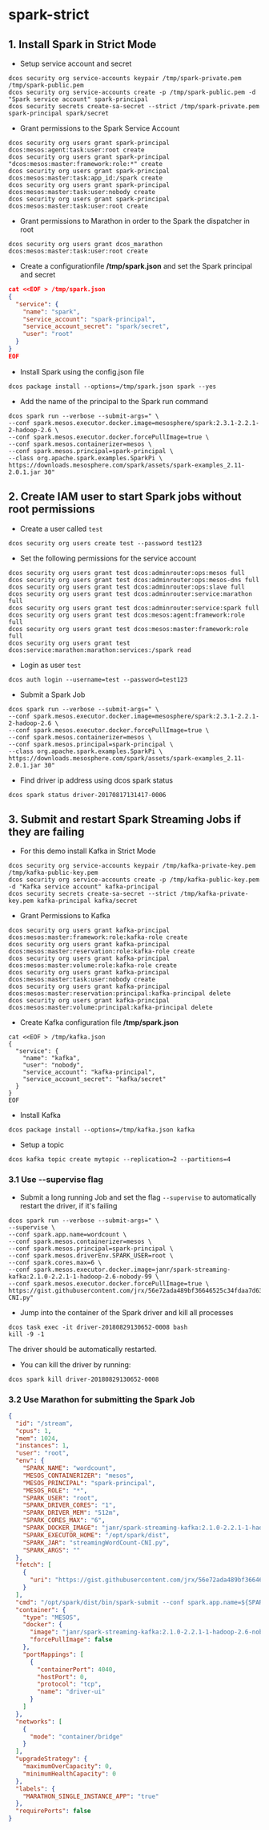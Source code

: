 # spark-strict

## 1. Install Spark in Strict Mode

- Setup service account and secret

```shell
dcos security org service-accounts keypair /tmp/spark-private.pem /tmp/spark-public.pem
dcos security org service-accounts create -p /tmp/spark-public.pem -d "Spark service account" spark-principal
dcos security secrets create-sa-secret --strict /tmp/spark-private.pem spark-principal spark/secret
```

- Grant permissions to the Spark Service Account

```shell
dcos security org users grant spark-principal dcos:mesos:agent:task:user:root create
dcos security org users grant spark-principal "dcos:mesos:master:framework:role:*" create
dcos security org users grant spark-principal dcos:mesos:master:task:app_id:/spark create
dcos security org users grant spark-principal dcos:mesos:master:task:user:nobody create
dcos security org users grant spark-principal dcos:mesos:master:task:user:root create
```

- Grant  permissions to Marathon in order to the Spark the dispatcher in root

```shell
dcos security org users grant dcos_marathon dcos:mesos:master:task:user:root create
```

- Create a configurationfile **/tmp/spark.json** and set the Spark principal and secret

```json
cat <<EOF > /tmp/spark.json
{
  "service": {
    "name": "spark",
    "service_account": "spark-principal",
    "service_account_secret": "spark/secret",
    "user": "root"
  }
}
EOF
```

- Install Spark using the config.json file

```shell
dcos package install --options=/tmp/spark.json spark --yes
```

- Add the name of the principal to the Spark run command

```shell
dcos spark run --verbose --submit-args=" \
--conf spark.mesos.executor.docker.image=mesosphere/spark:2.3.1-2.2.1-2-hadoop-2.6 \
--conf spark.mesos.executor.docker.forcePullImage=true \
--conf spark.mesos.containerizer=mesos \
--conf spark.mesos.principal=spark-principal \
--class org.apache.spark.examples.SparkPi \
https://downloads.mesosphere.com/spark/assets/spark-examples_2.11-2.0.1.jar 30"
```

## 2. Create IAM user to start Spark jobs without root permissions

- Create a user called `test`

```shell
dcos security org users create test --password test123
```

- Set the following permissions for the service account

```shell
dcos security org users grant test dcos:adminrouter:ops:mesos full
dcos security org users grant test dcos:adminrouter:ops:mesos-dns full
dcos security org users grant test dcos:adminrouter:ops:slave full
dcos security org users grant test dcos:adminrouter:service:marathon full
dcos security org users grant test dcos:adminrouter:service:spark full
dcos security org users grant test dcos:mesos:agent:framework:role full
dcos security org users grant test dcos:mesos:master:framework:role full
dcos security org users grant test dcos:service:marathon:marathon:services:/spark read
```

- Login as user `test`

```shell
dcos auth login --username=test --password=test123
```

- Submit a Spark Job

```shell
dcos spark run --verbose --submit-args=" \
--conf spark.mesos.executor.docker.image=mesosphere/spark:2.3.1-2.2.1-2-hadoop-2.6 \
--conf spark.mesos.executor.docker.forcePullImage=true \
--conf spark.mesos.containerizer=mesos \
--conf spark.mesos.principal=spark-principal \
--class org.apache.spark.examples.SparkPi \
https://downloads.mesosphere.com/spark/assets/spark-examples_2.11-2.0.1.jar 30"
```

- Find driver ip address using dcos spark status

```shell
dcos spark status driver-20170817131417-0006
```

## 3. Submit and restart Spark Streaming Jobs if they are failing

- For this demo install Kafka in Strict Mode

```shell
dcos security org service-accounts keypair /tmp/kafka-private-key.pem /tmp/kafka-public-key.pem
dcos security org service-accounts create -p /tmp/kafka-public-key.pem -d "Kafka service account" kafka-principal
dcos security secrets create-sa-secret --strict /tmp/kafka-private-key.pem kafka-principal kafka/secret
```

- Grant Permissions to Kafka

```shell
dcos security org users grant kafka-principal dcos:mesos:master:framework:role:kafka-role create
dcos security org users grant kafka-principal dcos:mesos:master:reservation:role:kafka-role create
dcos security org users grant kafka-principal dcos:mesos:master:volume:role:kafka-role create
dcos security org users grant kafka-principal dcos:mesos:master:task:user:nobody create
dcos security org users grant kafka-principal dcos:mesos:master:reservation:principal:kafka-principal delete
dcos security org users grant kafka-principal dcos:mesos:master:volume:principal:kafka-principal delete
```

- Create Kafka configuration file **/tmp/spark.json**

```shell
cat <<EOF > /tmp/kafka.json
{
  "service": {
    "name": "kafka",
    "user": "nobody",
    "service_account": "kafka-principal",
    "service_account_secret": "kafka/secret"
  }
}
EOF
```

- Install Kafka

```shell
dcos package install --options=/tmp/kafka.json kafka
```

- Setup a topic

```shell
dcos kafka topic create mytopic --replication=2 --partitions=4
```

### 3.1 Use --supervise flag

- Submit a long running Job and set the flag `--supervise` to automatically restart the driver, if it's failing

```shell
dcos spark run --verbose --submit-args=" \
--supervise \
--conf spark.app.name=wordcount \
--conf spark.mesos.containerizer=mesos \
--conf spark.mesos.principal=spark-principal \
--conf spark.mesos.driverEnv.SPARK_USER=root \
--conf spark.cores.max=6 \
--conf spark.mesos.executor.docker.image=janr/spark-streaming-kafka:2.1.0-2.2.1-1-hadoop-2.6-nobody-99 \
--conf spark.mesos.executor.docker.forcePullImage=true \
https://gist.githubusercontent.com/jrx/56e72ada489bf36646525c34fdaa7d63/raw/90df6046886e7c50fb18ea258a7be343727e944c/streamingWordCount-CNI.py"
```

- Jump into the container of the Spark driver and kill all processes

```shell
dcos task exec -it driver-20180829130652-0008 bash
kill -9 -1
```

The driver should be automatically restarted.

- You can kill the driver by running:

```shell
dcos spark kill driver-20180829130652-0008
```

### 3.2 Use Marathon for submitting the Spark Job

```json
{
  "id": "/stream",
  "cpus": 1,
  "mem": 1024,
  "instances": 1,
  "user": "root",
  "env": {
    "SPARK_NAME": "wordcount",
    "MESOS_CONTAINERIZER": "mesos",
    "MESOS_PRINCIPAL": "spark-principal",
    "MESOS_ROLE": "*",
    "SPARK_USER": "root",
    "SPARK_DRIVER_CORES": "1",
    "SPARK_DRIVER_MEM": "512m",
    "SPARK_CORES_MAX": "6",
    "SPARK_DOCKER_IMAGE": "janr/spark-streaming-kafka:2.1.0-2.2.1-1-hadoop-2.6-nobody-99",
    "SPARK_EXECUTOR_HOME": "/opt/spark/dist",
    "SPARK_JAR": "streamingWordCount-CNI.py",
    "SPARK_ARGS": ""
  },
  "fetch": [
    {
      "uri": "https://gist.githubusercontent.com/jrx/56e72ada489bf36646525c34fdaa7d63/raw/90df6046886e7c50fb18ea258a7be343727e944c/streamingWordCount-CNI.py"
    }
  ],
  "cmd": "/opt/spark/dist/bin/spark-submit --conf spark.app.name=${SPARK_NAME} --conf spark.mesos.containerizer=${MESOS_CONTAINERIZER} --conf spark.mesos.principal=${MESOS_PRINCIPAL} --conf spark.mesos.role=${MESOS_ROLE} --conf spark.mesos.driverEnv.SPARK_USER=${SPARK_USER} --conf spark.driver.cores=${SPARK_DRIVER_CORES} --conf spark.driver.memory=${SPARK_DRIVER_MEM} --conf spark.cores.max=${SPARK_CORES_MAX} --conf spark.mesos.executor.docker.image=${SPARK_DOCKER_IMAGE} --conf spark.executor.home=${SPARK_EXECUTOR_HOME} ${MESOS_SANDBOX}/${SPARK_JAR} ${SPARK_ARGS}",
  "container": {
    "type": "MESOS",
    "docker": {
      "image": "janr/spark-streaming-kafka:2.1.0-2.2.1-1-hadoop-2.6-nobody-99",
      "forcePullImage": false
    },
    "portMappings": [
      {
        "containerPort": 4040,
        "hostPort": 0,
        "protocol": "tcp",
        "name": "driver-ui"
      }
    ]
  },
  "networks": [
    {
      "mode": "container/bridge"
    }
  ],
  "upgradeStrategy": {
    "maximumOverCapacity": 0,
    "minimumHealthCapacity": 0
  },
  "labels": {
    "MARATHON_SINGLE_INSTANCE_APP": "true"
  },
  "requirePorts": false
}
```
